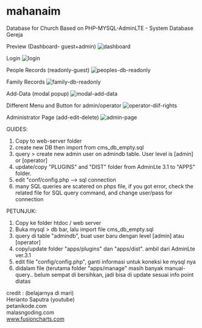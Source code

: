 # mahanaim
Database for Church Based on PHP-MYSQL-AdminLTE - System Database Gereja 

Preview (Dashboard- guest+admin)
![dashboard](https://user-images.githubusercontent.com/9815234/183091313-94b5e54b-bb60-4fe0-81a2-42570dbd8a52.png)

Login
![login](https://user-images.githubusercontent.com/9815234/183091547-d08e5ec3-a2c3-404c-ab02-fc77f9d4a529.png)

People Records (readonly-guest)
![peoples-db-readonly](https://user-images.githubusercontent.com/9815234/183091456-9e0fb355-67c2-47ae-a9f3-836d140a7cf6.png)

Family Records
![family-db-readonly](https://user-images.githubusercontent.com/9815234/183091496-b97eed1f-fc50-4bbd-9d44-a24fad970a33.png)

Add-Data (modal popup)
![modal-add-data](https://user-images.githubusercontent.com/9815234/183091632-d1f547db-7e57-407b-993a-5b3110a97c7c.png)

Different Menu and Button for admin/operator
![operator-diif-rights](https://user-images.githubusercontent.com/9815234/183091940-cc1e4833-2170-4b9a-a930-f90f96b6fb4b.png)

Administrator Page (add-edit-delete)
![admin-page](https://user-images.githubusercontent.com/9815234/183092003-de39fc05-abca-4c4e-b3a1-3a9da8b1086a.png)


GUIDES:
1. Copy to web-server folder
2. create new DB then import from cms_db_empty.sql
3. query > create new admin user on admindb table. User level is [admin] or [operator]
4. update/copy "PLUGINS" and "DIST" folder from AdminLte 3.1 to "APPS" folder.
5. edit "conf/config.php --> sql connection
6. many SQL queries are scatered on phps file, if you got error, check the related file for SQL query command, and change user/pass for connection

PETUNJUK:
1. Copy ke folder htdoc / web server
2. Buka mysql > db bar, lalu import file cms_db_empty.sql
3. query di table "admindb", buat user baru dengan level [admin] atau [operator]
4. copy/update folder "apps/plugins" dan "apps/dist". ambil dari AdminLte ver.3.1 
5. edit file "config/config.php", ganti informasi untuk koneksi ke mysql nya
6. didalam file (terutama folder "apps/manage" masih banyak manual-query.. belum sempat di bersihkan, jadi bisa di update sesuai info point diatas

credit : (belajarnya di mari)<br>
Herianto Saputra (youtube)<br>petanikode.com<br>malasngoding.com<br>www.fusioncharts.com
